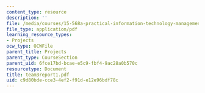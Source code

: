 ```yaml
---
content_type: resource
description: ''
file: /media/courses/15-568a-practical-information-technology-management-spring-2005/c9d80bdecce34ef2f91de12e96bdf78c_team3report1.pdf
file_type: application/pdf
learning_resource_types:
- Projects
ocw_type: OCWFile
parent_title: Projects
parent_type: CourseSection
parent_uid: 6fce17bd-bcae-e5c9-fbf4-9ac28a0b570c
resourcetype: Document
title: team3report1.pdf
uid: c9d80bde-cce3-4ef2-f91d-e12e96bdf78c
---
```

